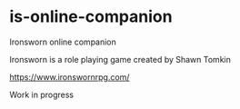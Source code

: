 # is-online-companion

Ironsworn online companion

Ironsworn is a role playing game created by Shawn Tomkin

https://www.ironswornrpg.com/

Work in progress
